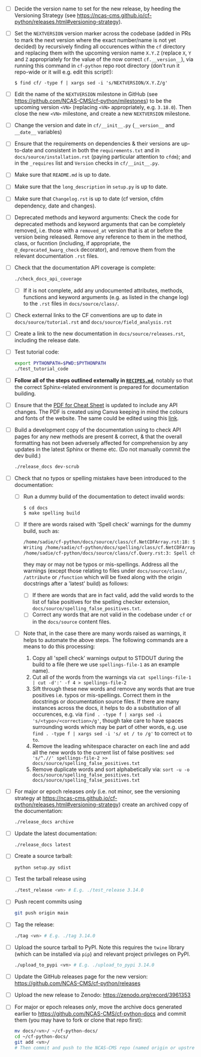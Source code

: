- [ ] Decide the version name to set for the new release, by
  heeding the Versioning Strategy (see
  https://ncas-cms.github.io/cf-python/releases.html#versioning-strategy).

- [ ] Set the `NEXTVERSION` version marker across the codebase (added in PRs
  to mark the next version where the exact number/name is not yet decided)
  by recursively finding all occurences within the `cf` directory and replacing
  them with the upcoming version name `X.Y.Z` (replace `X`, `Y` and `Z`
  appropriately for the value of the now correct `cf.__version__`),
  via running this command in `cf-python` repo root
  directory (don't run it repo-wide or it will e.g. edit this script!):

  ```console
  $ find cf/ -type f | xargs sed -i 's/NEXTVERSION/X.Y.Z/g'
  ```

- [ ] Edit the name of the `NEXTVERSION` milestone in GitHub
      (see https://github.com/NCAS-CMS/cf-python/milestones)
      to be the upcoming version `<VN>` (replacing `<VN>` appropriately,
      e.g. `3.18.0`). Then close the new `<VN>` milestone, and create a
      new `NEXTVERSION` milestone.

- [ ] Change the version and date in `cf/__init__.py` (`__version__` and
  `__date__` variables)

- [ ] Ensure that the requirements on dependencies & their versions
  are up-to-date and consistent in both the `requirements.txt` and in
  `docs/source/installation.rst` (paying particular attention to
  `cfdm`); and in the `_requires` list and `Version` checks in
  `cf/__init__.py`.

- [ ] Make sure that `README.md` is up to date.

- [ ] Make sure that the `long_description` in `setup.py` is up to date.

- [ ] Make sure that `Changelog.rst` is up to date (cf version,
      cfdm dependency, date and changes).

- [ ] Deprecated methods and keyword arguments: Check the code for
  deprecated methods and keyword arguments that can be completely
  removed, i.e. those with a ``removed_at`` version that is at or
  before the version being released. Remove any reference to them in
  the method, class, or fucntion (including, if appropriate, the
  ``@_deprecated_kwarg_check`` decorator), and remove them from the
  relevant documentation ``.rst`` files.

- [ ] Check that the documentation API coverage is complete:

  ```bash
  ./check_docs_api_coverage
  ```

  - [ ] If it is not complete, add any undocumented attributes, methods,
    functions and keyword arguments (e.g. as listed in the change log)
    to the `.rst` files in `docs/source/class/`.

- [ ] Check external links to the CF conventions are up to date in
  `docs/source/tutorial.rst` and `docs/source/field_analysis.rst`

- [ ] Create a link to the new documentation in
  `docs/source/releases.rst`, including the release date.

- [ ] Test tutorial code:

  ```bash
  export PYTHONPATH=$PWD:$PYTHONPATH
  ./test_tutorial_code
  ```

- [ ] **Follow all of the steps outlined externally in [`RECIPES.md`](./RECIPES.md)**,
  notably so that the correct Sphinx-related environment is prepared for
  documentation building.
  
- [ ] Ensure that the [PDF for Cheat Sheet](docs/_downloads/cheatsheet.pdf) 
  is updated to include any API changes. The PDF is created using Canva 
  keeping in mind the colours and fonts of the website. The same could 
  be edited using this 
  [link](https://www.canva.com/design/DAFk9_BVfNY/gmQHycBiV_YbTIWMqYxK1g/edit).

- [ ] Build a development copy of the documentation using to check API
  pages for any new methods are present & correct, & that the overall
  formatting has not been adversely affected for comprehension by any
  updates in the latest Sphinx or theme etc. (Do not manually commit
  the dev build.)

  ```bash
  ./release_docs dev-scrub
  ```

- [ ] Check that no typos or spelling mistakes have been introduced to the
  documentation:

  - [ ] Run a dummy build of the documentation to detect invalid words:

     ```console
     $ cd docs
     $ make spelling build
     ```

  - [ ] If there are words raised with 'Spell check' warnings for the dummy
    build, such as:

    ```bash
    /home/sadie/cf-python/docs/source/class/cf.NetCDFArray.rst:18: Spell check: isw: element in the sequence isw the name of the group in which.
    Writing /home/sadie/cf-python/docs/spelling/class/cf.NetCDFArray.spelling
    /home/sadie/cf-python/docs/source/class/cf.Query.rst:3: Spell check: encapulates:  object encapulates a condition, such as.
    ```

    they may or may not be typos or mis-spellings. Address all the warnings
    (except those relating to files under `docs/source/class/`,
    `/attribute` or `/function` which will be fixed along with the origin
    docstrings after a 'latest' build) as follows:

    - [ ] If there are words that are in fact valid, add the valid words to
      the list of false positives for the spelling checker extension,
      `docs/source/spelling_false_positives.txt`.
    - [ ] Correct any words that are not valid in the codebase under `cf` or
      in the `docs/source` content files.

  - [ ] Note that, in the case there are many words raised as warnings, it
    helps to automate the above steps. The following commands are a means
    to do this processing:

    1. Copy all 'spell check' warnings output to STDOUT during the build to
       a file (here we use `spellings-file-1` as an example name).
    2. Cut all of the words from the warnings via
       `cat spellings-file-1 | cut -d':' -f 4 > spellings-file-2`
    3. Sift through these new words and remove any words that are true
       positives i.e. typos or mis-spellings. Correct them in the
       docstrings or documentation source files. If there are many
       instances across the docs, it helps to do a substitution of all
       occurences, e.g. via `find . -type f | xargs sed -i 's/<typo>/<correction>/g'`,
       though take care to have spaces surrounding words which may be
       part of other words, e.g. use
       `find . -type f | xargs sed -i 's/ ot / to /g'` to correct `ot` to `to`.
    4. Remove the leading whitespace character on each line and add
       all the new words to the current list of false positives:
       `sed 's/^.//' spellings-file-2 >> docs/source/spelling_false_positives.txt`
    5. Remove duplicate words and sort alphabetically via:
       `sort -u -o docs/source/spelling_false_positives.txt docs/source/spelling_false_positives.txt`

- [ ] For major or epoch releases *only* (i.e. not minor, see the versioning strategy at
  https://ncas-cms.github.io/cf-python/releases.html#versioning-strategy)
  create an archived copy of the documentation:

  ```bash
  ./release_docs archive
  ```

- [ ] Update the latest documentation:

  ```bash
  ./release_docs latest
  ```
  
- [ ] Create a source tarball:

  ```bash
  python setup.py sdist
  ```

- [ ] Test the tarball release using

  ```bash
  ./test_release <vn> # E.g. ./test_release 3.14.0
  ```

- [ ] Push recent commits using

  ```bash
  git push origin main
  ```
  
- [ ] Tag the release:

  ```bash
  ./tag <vn> # E.g. ./tag 3.14.0
  ```
  
- [ ] Upload the source tarball to PyPI. Note this requires the `twine`
  library (which can be installed via `pip`) and relevant project
  privileges on PyPI.

  ```bash
  ./upload_to_pypi <vn> # E.g. ./upload_to_pypi 3.14.0
  ```

- [ ] Update the GitHub releases page for the new version:
  https://github.com/NCAS-CMS/cf-python/releases
  
- [ ] Upload the new release to Zenodo: https://zenodo.org/record/3961353

- [ ] For major or epoch releases *only*, move the archive docs generated earlier to
  https://github.com/NCAS-CMS/cf-python-docs and commit them (you may have to
  fork or clone that repo first):

  ```bash
  mv docs/<vn>/ ~/cf-python-docs/
  cd ~/cf-python-docs/
  git add <vn>/
  # Then commit and push to the NCAS-CMS repo (named origin or upstream as appropriate)
  ```
